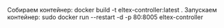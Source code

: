 Собираем контейнер:
  docker build -t eltex-controller:latest .
Запускаем контейнер:
  sudo docker run --restart -d -p 80:8005 eltex-controller
